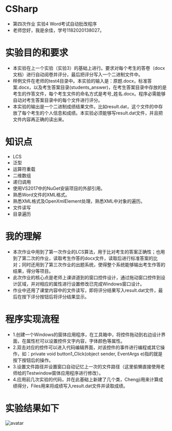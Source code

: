 # CSharp
- 第四次作业 实验4 Word考试自动批改程序
- 老师您好，我是余佳，学号1182020138027。

# 实验目的和要求
- 本实验在上一个实验（实验3）的基础上进行。要求对每个考生的答卷（docx文档）进行自动阅卷并评分，最后把评分写入一个二进制文件中。
- 样例文件在老师的test4目录中。本实验的输入是：原题.docx，标准答案.docx，以及考生答案目录(students_answer)，在考生答案目录中存放的是考生的作答文件，每个考生文件的命名方式是考号_姓名.docx。程序必需能够自动对考生答案目录中的每个文件进行评分。
- 本实验的输出是一个二进制成绩结果文件。比如result.dat，这个文件的中存放了每个考生的个人信息和成绩。本实验必须能够写result.dat文件，并且把文件内容再正确的读出来。

# 知识点
- LCS
- 泛型
- 运算符重载
- 二维数组
- 递归调用
- 使用VS2017中的NuGet安装项目的外部引用。
- 熟悉Word文件的XML格式。
- 熟悉XML格式及OpenXmlElement处理，熟悉XML中对象的遍历。
- 文件读写
- 目录遍历

# 我的理解
- 本次作业中用到了第一次作业的LCS算法，用于比对考生的答案正确性；也用到了第二次的作业，读取考生作答的docx文件，读取后进行标准答案的比对；同时还用到了第三次作业的出题系统，使得整个系统能够输出考生作答的结果，得分等项目。
- 此次作业的核心点是老师上课讲道到的窗口控件设计，通过拖动窗口控件到设计区域，并对相应的属性进行设置修改已完成Windows窗口设计。
- 作业中还用了课堂内容中的文件读写，即将评分结果写入result.dat文件，最后在按下评分按钮后将评分结果显示。

# 程序实现流程
- 1.创建一个Windows的窗体应用程序，在工具箱中，将控件拖动到右边设计界面，在属性栏可以设置控件文字内容，字体颜色等属性。
- 2.双击对应的控件可以进入代码编辑界面，对该控件的事件进行编程或其它操作，如：private void button1_Click(object sender, EventArgs e)指的就是按下按钮后的操作。
- 3.设置文件路径并设置窗口自动记忆上一次的文件路径（这里偷懒直接使用老师给的Testwindow窗体应用程序进行修改）。
- 4.应用前几次实验的代码，并在此基础上新建了几个类，Chengji用来计算成绩得分，Files用来将成绩写入result.dat文件并读取成绩。

# 实验结果如下
![avatar](http://r.photo.store.qq.com/psb?/V135Z68L35FN3x/bpN8IEb76XYFiUYOkKuGFkYq365E.EC19VGppxwEkD0!/r/dD4BAAAAAAAA)
